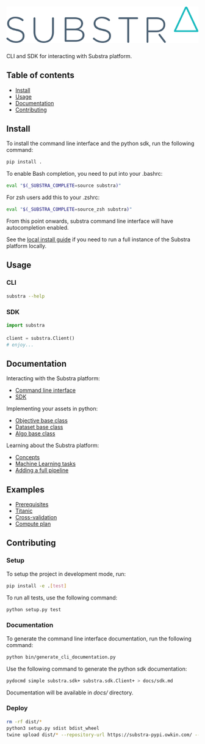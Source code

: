 # ![Substra](./substra-logo.svg)

CLI and SDK for interacting with Substra platform.

## Table of contents

- [Install](#install)
- [Usage](#usage)
- [Documentation](#documentation)
- [Contributing](#contributing)

## Install

To install the command line interface and the python sdk, run the following command:

```sh
pip install .
```

To enable Bash completion, you need to put into your .bashrc:

```sh
eval "$(_SUBSTRA_COMPLETE=source substra)"
```

For zsh users add this to your .zshrc:

```sh
eval "$(_SUBSTRA_COMPLETE=source_zsh substra)"
```

From this point onwards, substra command line interface will have autocompletion enabled.

See the [local install guide](./docs/local_install.md) if you need to run a full instance of the Substra platform 
locally.

## Usage

### CLI

```sh
substra --help
```

### SDK

```python
import substra

client = substra.Client()
# enjoy...
```

## Documentation

Interacting with the Substra platform:

- [Command line interface](./references/cli.md)
- [SDK](./references/sdk.md)

Implementing your assets in python:

- [Objective base class](https://github.com/SubstraFoundation/substratools/blob/dev/docs/api.md#metrics)
- [Dataset base class](https://github.com/SubstraFoundation/substratools/blob/dev/docs/api.md#opener)
- [Algo base class](https://github.com/SubstraFoundation/substratools/blob/dev/docs/api.md#algo)

Learning about the Substra platform:

- [Concepts](./docs/concepts.md)
- [Machine Learning tasks](./docs/ml_tasks.md)
- [Adding a full pipeline](./docs/full_pipeline_workflow.md)

## Examples

- [Prerequisites](./examples/prerequisites.md)
- [Titanic](./examples/titanic/README.md) 
- [Cross-validation](./examples/cross_val/README.md)
- [Compute plan](./examples/compute_plan/README.md)

## Contributing

### Setup

To setup the project in development mode, run:

```sh
pip install -e .[test]
```

To run all tests, use the following command:

```sh
python setup.py test
```

### Documentation

To generate the command line interface documentation, run the following command:

```sh
python bin/generate_cli_documentation.py
```

Use the following command to generate the python sdk documentation:

```sh
pydocmd simple substra.sdk+ substra.sdk.Client+ > docs/sdk.md
```

Documentation will be available in *docs/* directory.


### Deploy

```sh
rm -rf dist/*
python3 setup.py sdist bdist_wheel
twine upload dist/* --repository-url https://substra-pypi.owkin.com/ --verbose
```
